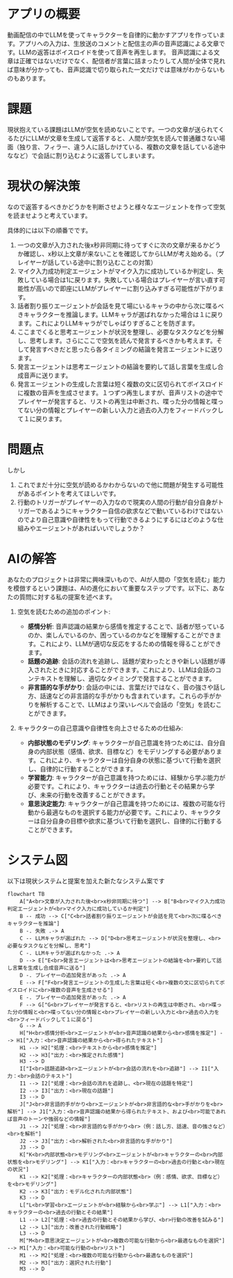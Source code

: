 # アプリの概要
動画配信の中でLLMを使ってキャラクターを自律的に動かすアプリを作っています。アプリへの入力は、生放送のコメントと配信主の声の音声認識による文章です。LLMの返答はボイスロイドを使って音声を再生します。
音声認識による文章は正確ではないだけでなく、配信者が言葉に詰まったりして人間が全体で見れば意味が分かっても、音声認識で切り取られた一文だけでは意味がわからないものもあります。
# 課題
現状抱えている課題はLLMが空気を読めないことです。一つの文章が送られてくるたびにLLMが文章を生成して返答すると、人間が空気を読んで普通離さない場面（独り言、フィラー、違う人に話しかけている、複数の文章を話している途中ななど）で会話に割り込むように返答してしまいます。

# 現状の解決策
なので返答するべきかどうかを判断させようと様々なエージェントを作って空気を読ませようと考えています。

具体的には以下の順番でです。  
1. 一つの文章が入力された後x秒非同期に待ってすぐに次の文章が来るかどうか確認し、x秒以上文章が来ないことを確認してからLLMが考え始める。（プレイヤーが話している途中に割り込むことの対策）
2. マイク入力成功判定エージェントがマイク入力に成功しているか判定し、失敗している場合は1に戻ります。失敗している場合はプレイヤーが言い直す可能性が高いので即座にLLMがプレイヤーに割り込みすぎる可能性が下がります。
3. 話者割り振りエージェントが会話を見て場にいるキャラの中から次に喋るべきキャラクターを推論します。LLMキャラが選ばれなかった場合は１に戻ります。これによりLLMキャラがでしゃばりすぎることを防ぎます。
4. ここまでくると思考エージェントが状況を整理し、必要なタスクなどを分解し、思考します。さらにここで空気を読んで発言するべきかも考えます。そして発言すべきだと思ったら各タイミングの結論を発言エージェントに送ります。
5. 発言エージェントは思考エージェントの結論を要約して話し言葉を生成し合成音声に送ります。
6. 発言エージェントの生成した言葉は短く複数の文に区切られてボイスロイドに複数の音声を生成させます。１つずつ再生しますが、音声リストの途中でプレイヤーが発言すると、リストの再生は中断され、喋った分の情報と喋ってない分の情報とプレイヤーの新しい入力と過去の入力をフィードバックして１に戻ります。

# 問題点
しかし
1. これでまだ十分に空気が読めるかわからないので他に問題が発生する可能性があるポイントを考えてほしいです。
2. 行動のトリガーがプレイヤーの入力なので現実の人間の行動が自分自身がトリガーであるようにキャラクター自信の欲求などで動いているわけではないのでより自己意識や自律性をもって行動できるようにするにはどのような仕組みやエージェントがあればいいでしょうか？

# AIの解答
あなたのプロジェクトは非常に興味深いもので、AIが人間の「空気を読む」能力を模倣するという課題は、AIの進化において重要なステップです。以下に、あなたの質問に対する私の提案を述べます。

1. 空気を読むための追加のポイント:
    - **感情分析**: 音声認識の結果から感情を推定することで、話者が怒っているのか、楽しんでいるのか、困っているのかなどを理解することができます。これにより、LLMが適切な反応をするための情報を得ることができます。
    - **話題の追跡**: 会話の流れを追跡し、話題が変わったときや新しい話題が導入されたときに対応することができます。これにより、LLMは会話のコンテキストを理解し、適切なタイミングで発言することができます。
    - **非言語的な手がかり**: 会話の中には、言葉だけではなく、音の強さや話し方、話速などの非言語的な手がかりも含まれています。これらの手がかりを解析することで、LLMはより深いレベルで会話の「空気」を読むことができます。

2. キャラクターの自己意識や自律性を向上させるための仕組み:
    - **内部状態のモデリング**: キャラクターが自己意識を持つためには、自分自身の内部状態（感情、欲求、目標など）をモデリングする必要があります。これにより、キャラクターは自分自身の状態に基づいて行動を選択し、自律的に行動することができます。
    - **学習能力**: キャラクターが自己意識を持つためには、経験から学ぶ能力が必要です。これにより、キャラクターは過去の行動とその結果から学び、未来の行動を改善することができます。
    - **意思決定能力**: キャラクターが自己意識を持つためには、複数の可能な行動から最適なものを選択する能力が必要です。これにより、キャラクターは自分自身の目標や欲求に基づいて行動を選択し、自律的に行動することができます。

# システム図
以下は現状システムと提案を加えた新たなシステム案です


```mermaid
flowchart TB
    A["A<br>文章が入力された後<br>x秒非同期に待つ"] --> B["B<br>マイク入力成功判定エージェントが<br>マイク入力に成功しているか判定"]
    B -- 成功 --> C["C<br>話者割り振りエージェントが会話を見て<br>次に喋るべきキャラクターを推論"]
    B -. 失敗 .-> A
    C -- LLMキャラが選ばれた --> D["D<br>思考エージェントが状況を整理し、<br>必要なタスクなどを分解し、思考"]
    C -. LLMキャラが選ばれなかった .-> A
    D --> E["E<br>発言エージェントは<br>思考エージェントの結論を<br>要約して話し言葉を生成し合成音声に送る"]
    D -. プレイヤーの追加発言があった .-> A
    E --> F["F<br>発言エージェントの生成した言葉は短く<br>複数の文に区切られてボイスロイドに<br>複数の音声を生成させる"]
    E -. プレイヤーの追加発言があった .-> A
    F --> G["G<br>プレイヤーが発言すると、<br>リストの再生は中断され、<br>喋った分の情報と<br>喋ってない分の情報と<br>プレイヤーの新しい入力と<br>過去の入力を<br>フィードバックして１に戻る"]
    G --> A
    H["H<br>感情分析<br>エージェントが<br>音声認識の結果から<br>感情を推定"] --> H1["入力：<br>音声認識の結果から<br>得られたテキスト"]
    H1 --> H2["処理：<br>テキストから<br>感情を推定"]
    H2 --> H3["出力：<br>推定された感情"]
    H3 --> D
    I["I<br>話題追跡<br>エージェントが<br>会話の流れを<br>追跡"] --> I1["入力：<br>会話のテキスト"]
    I1 --> I2["処理：<br>会話の流れを追跡し、<br>現在の話題を特定"]
    I2 --> I3["出力：<br>現在の話題"]
    I3 --> D
    J["J<br>非言語的手がかり<br>エージェントが<br>非言語的な<br>手がかりを<br>解析"] --> J1["入力：<br>音声認識の結果から得られたテキスト、および<br>可能であれば音声のトーンや強弱などの情報"]
    J1 --> J2["処理：<br>非言語的な手がかり<br>（例：話し方、話速、音の強さなど）<br>を解析"]
    J2 --> J3["出力：<br>解析された<br>非言語的な手がかり"]
    J3 --> D
    K["K<br>内部状態<br>モデリング<br>エージェントが<br>キャラクターの<br>内部状態を<br>モデリング"] --> K1["入力：<br>キャラクターの<br>過去の行動と<br>現在の状況"]
    K1 --> K2["処理：<br>キャラクターの内部状態<br>（例：感情、欲求、目標など）を<br>モデリング"]
    K2 --> K3["出力：モデル化された内部状態"]
    K3 --> D
    L["L<br>学習<br>エージェントが<br>経験から<br>学ぶ"] --> L1["入力：<br>キャラクターの<br>過去の行動とその結果"]
    L1 --> L2["処理：<br>過去の行動とその結果から学び、<br>行動の改善を試みる"]
    L2 --> L3["出力：改善された行動戦略"]
    L3 --> D
    M["M<br>意思決定エージェントが<br>複数の可能な行動から<br>最適なものを選択"] --> M1["入力：<br>可能な行動の<br>リスト"]
    M1 --> M2["処理：<br>複数の可能な行動から<br>最適なものを選択"]
    M2 --> M3["出力：選択された行動"]
    M3 --> D
```